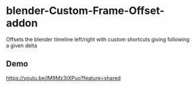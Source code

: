 # blender-Custom-Frame-Offset-addon
Offsets the blender timeline left/right with custom shortcuts giving following a given delta
## Demo
https://youtu.be/lM9Mz3tXPuo?feature=shared
